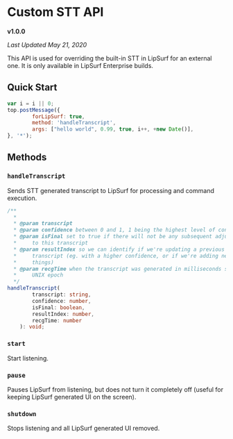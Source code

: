 # Custom STT API
**v1.0.0**

*Last Updated May 21, 2020*

This API is used for overriding the built-in STT in LipSurf for an external one. It is only available in LipSurf Enterprise builds.

## Quick Start
```js
var i = i || 0;
top.postMessage({
		forLipSurf: true, 
		method: 'handleTranscript', 
		args: ["hello world", 0.99, true, i++, +new Date()],
}, '*');
```

## Methods
### `handleTranscript`
Sends STT generated transcript to LipSurf for processing and command execution.
```typescript
/**
  * 
  * @param transcript
  * @param confidence between 0 and 1, 1 being the highest level of confidence
  * @param isFinal set to true if there will not be any subsequent adjustments 
  *     to this transcript
  * @param resultIndex so we can identify if we're updating a previous 
  *     transcript (eg. with a higher confidence, or if we're adding newly said 
  *     things)
  * @param recgTime when the transcript was generated in milliseconds since 
  *     UNIX epoch
  */
handleTranscript(
		transcript: string,
		confidence: number,
		isFinal: boolean, 
		resultIndex: number,
		recgTime: number
	): void;
```

### `start`
Start listening.
### `pause`
Pauses LipSurf from listening, but does not turn it completely off (useful for keeping LipSurf generated UI on the screen).
### `shutdown`
Stops listening and all LipSurf generated UI removed.